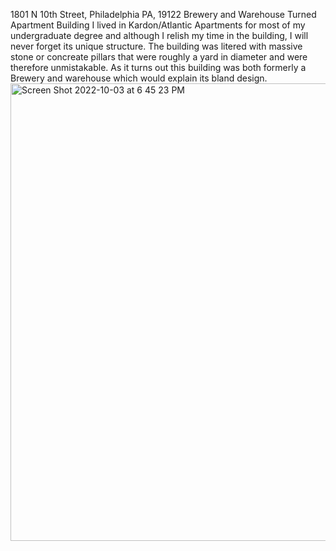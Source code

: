 1801 N 10th Street, Philadelphia PA, 19122
Brewery and Warehouse Turned Apartment Building 
I lived in Kardon/Atlantic Apartments for most of my undergraduate degree and although I relish my time in the building, I will never forget its unique structure. The building was litered with massive stone or concreate pillars that were roughly a yard in diameter and were therefore unmistakable. As it turns out this building was both formerly a Brewery and warehouse which would explain its bland design.
<img width="732" alt="Screen Shot 2022-10-03 at 6 45 23 PM" src="https://user-images.githubusercontent.com/111807159/193699163-015ef1ed-d15b-41c8-8d4c-7ced0c77e8fd.png">
 
